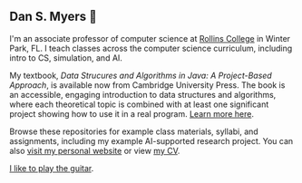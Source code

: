 ## Dan S. Myers 👋

I'm an associate professor of computer science at [Rollins College](https://www.rollins.edu) in Winter Park, FL. I teach classes across the computer science curriculum, including intro to CS, simulation, and AI.

My textbook, *Data Strucures and Algorithms in Java: A Project-Based Approach*, is available now from Cambridge University Press. The book is an accessible, engaging introduction to data structures and algorithms, where each theoretical topic is combined with at least one significant project showing how to use it in a real program. [Learn more here](https://www.cambridge.org/highereducation/books/data-structures-and-algorithms-in-java/CE4F67C1DAEF99C779E793C455DD8A24#overview).

Browse these repositories for example class materials, syllabi, and assignments, including my example AI-supported research project. You can also [visit my personal website](https://dansmyers.github.io) or view [my CV](https://dansmyers.github.io/Dan_Myers_CV.pdf).

[I like to play the guitar](https://www.youtube.com/watch?v=tb-pU09vAN8&list=PLdZehgbgYw-TChlzi78HAAT-4Islc5S6b&index=2).
